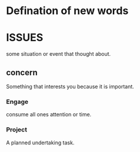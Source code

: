 # Defination of new words

# ISSUES

some situation or event that thought about.
## concern
Something that interests you because it is important.

### Engage

consume all ones attention or time.
### Project

A planned undertaking task.
